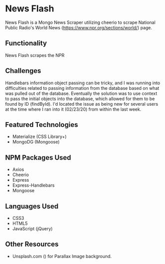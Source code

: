 # News Flash
News Flash is a Mongo News Scraper utilizing cheerio to scrape National Public Radio's World News (https://www.npr.org/sections/world/) page. 

## Functionality
News Flash scrapes the NPR 

## Challenges
Handlebars information object passing can be tricky, and I was running into difficulties related to passing information from the database based on what was pulled out of the database. Eventually the solution was to use context to pass the initial objects into the database, which allowed for them to be found by ID (findById). I'd located the issue as being new for several users at the time where I ran into it (02/23/20) from within the last week.

## Featured Technologies
* Materialize (CSS Library+)
* MongoDG (Mongoose)

## NPM Packages Used
* Axios
* Cheerio
* Express
* Express-Handlebars
* Mongoose

## Languages Used
* CSS3
* HTML5
* JavaScript (jQuery)

## Other Resources
* Unsplash.com () for Parallax Image background.
